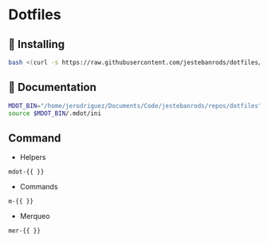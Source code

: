 # Dotfiles

## 🚀 Installing

```bash
bash <(curl -s https://raw.githubusercontent.com/jestebanrods/dotfiles/master/installer)
```

## 📑 Documentation

```bash
MDOT_BIN="/home/jerodriguez/Documents/Code/jestebanrods/repos/dotfiles"
source $MDOT_BIN/.mdot/ini
```

## Command

* Helpers
```
mdot-{{ }}
```

* Commands
```
m-{{ }}
```

* Merqueo
```
mer-{{ }}
```

